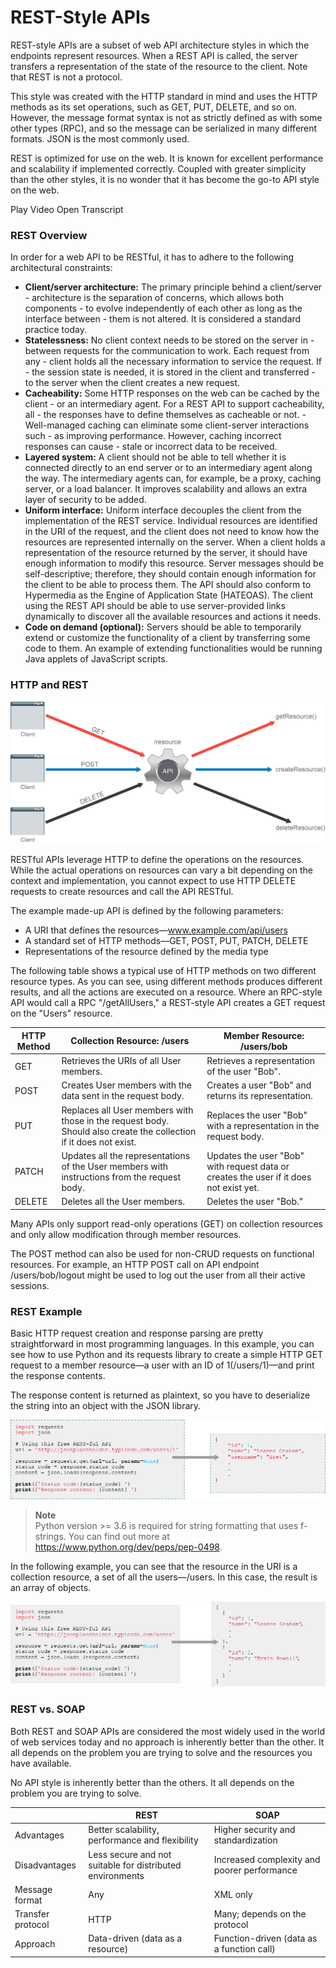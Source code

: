 
# REST-Style APIs

REST-style APIs are a subset of web API architecture styles in which the endpoints represent resources. When a REST API is called, the server transfers a representation of the state of the resource to the client. Note that REST is not a protocol.

This style was created with the HTTP standard in mind and uses the HTTP methods as its set operations, such as GET, PUT, DELETE, and so on. However, the message format syntax is not as strictly defined as with some other types (RPC), and so the message can be serialized in many different formats. JSON is the most commonly used.

REST is optimized for use on the web. It is known for excellent performance and scalability if implemented correctly. Coupled with greater simplicity than the other styles, it is no wonder that it has become the go-to API style on the web.

Play Video
Open Transcript

### REST Overview

In order for a web API to be RESTful, it has to adhere to the following architectural constraints:

 - **Client/server architecture:** The primary principle behind a client/server  - architecture is the separation of concerns, which allows both components  - to evolve independently of each other as long as the interface between  - them is not altered. It is considered a standard practice today.
 - **Statelessness:** No client context needs to be stored on the server in  - between requests for the communication to work. Each request from any  - client holds all the necessary information to service the request. If  - the session state is needed, it is stored in the client and transferred  - to the server when the client creates a new request.
 - **Cacheability:** Some HTTP responses on the web can be cached by the client  - or an intermediary agent. For a REST API to support cacheability, all  - the responses have to define themselves as cacheable or not.  - Well-managed caching can eliminate some client-server interactions such  - as improving performance. However, caching incorrect responses can cause  - stale or incorrect data to be received.
 - **Layered system:** A client should not be able to tell whether it is connected directly to an end server or to an intermediary agent along the way. The intermediary agents can, for example, be a proxy, caching server, or a load balancer. It improves scalability and allows an extra layer of security to be added.
 - **Uniform interface:** Uniform interface decouples the client from the implementation of the REST service. Individual resources are identified in the URI of the request, and the client does not need to know how the resources are represented internally on the server. When a client holds a representation of the resource returned by the server, it should have enough information to modify this resource. Server messages should be self-descriptive; therefore, they should contain enough information for the client to be able to process them. The API should also conform to Hypermedia as the Engine of Application State (HATEOAS). The client using the REST API should be able to use server-provided links dynamically to discover all the available resources and actions it needs.
 - **Code on demand (optional):** Servers should be able to temporarily extend or customize the functionality of a client by transferring some code to them. An example of extending functionalities would be running Java applets of JavaScript scripts.

### HTTP and REST

![alt text](/DevNet/DEVASC_200-901/Images/image-30.png)

RESTful APIs leverage HTTP to define the operations on the resources. While the actual operations on resources can vary a bit depending on the context and implementation, you cannot expect to use HTTP DELETE requests to create resources and call the API RESTful.

The example made-up API is defined by the following parameters:

- A URI that defines the resources—www.example.com/api/users
- A standard set of HTTP methods—GET, POST, PUT, PATCH, DELETE
- Representations of the resource defined by the media type

The following table shows a typical use of HTTP methods on two different resource types. As you can see, using different methods produces different results, and all the actions are executed on a resource. Where an RPC-style API would call a RPC "/getAllUsers," a REST-style API creates a GET request on the "Users" resource.

HTTP Method |  Collection Resource: /users | Member Resource: /users/bob
| - | - | - |
GET | Retrieves the URIs of all User members. | Retrieves a representation of the user "Bob".
POST | Creates User members with the data sent in the request body. |  Creates a user "Bob" and returns its representation.
PUT | Replaces all User members with those in the request body. Should also create the collection if it does not exist. | Replaces the user "Bob" with a representation in the request body.
PATCH | Updates all the representations of the User members with instructions from the request body. | Updates the user "Bob" with request data or creates the user if it does not exist yet.
DELETE | Deletes all the User members. | Deletes the user "Bob."

Many APIs only support read-only operations (GET) on collection resources and only allow modification through member resources.

The POST method can also be used for non-CRUD requests on functional resources. For example, an HTTP POST call on API endpoint /users/bob/logout might be used to log out the user from all their active sessions.

### REST Example

Basic HTTP request creation and response parsing are pretty straightforward in most programming languages. In this example, you can see how to use Python and its requests library to create a simple HTTP GET request to a member resource—a user with an ID of 1(/users/1)—and print the response contents.

The response content is returned as plaintext, so you have to deserialize the string into an object with the JSON library.

![alt text](/DevNet/DEVASC_200-901/Images/image-31.png)

> **Note** \
Python version >= 3.6 is required for string formatting that uses f-strings. You can find out more at https://www.python.org/dev/peps/pep-0498.

In the following example, you can see that the resource in the URI is a collection resource, a set of all the users—/users. In this case, the result is an array of objects.

![alt text](/DevNet/DEVASC_200-901/Images/image-32.png)

### REST vs. SOAP

Both REST and SOAP APIs are considered the most widely used in the world of web services today and no approach is inherently better than the other. It all depends on the problem you are trying to solve and the resources you have available.

No API style is inherently better than the others. It all depends on the problem you are trying to solve.

| | REST | SOAP |
| - | - | - |
Advantages | Better scalability, performance and flexibility | Higher security and standardization
Disadvantages | Less secure and not suitable for distributed environments | Increased complexity and poorer performance
Message format| Any | XML only
Transfer protocol | HTTP | Many; depends on the protocol
Approach | Data-driven (data as a resource) | Function-driven (data as a function call)
